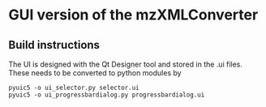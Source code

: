 # GUI version of the mzXMLConverter

## Build instructions
The UI is designed with the Qt Designer tool and stored in
the .ui files. These needs to be converted to python modules by
```shell
pyuic5 -o ui_selector.py selector.ui
pyuic5 -o ui_progressbardialog.py progressbardialog.ui
```

